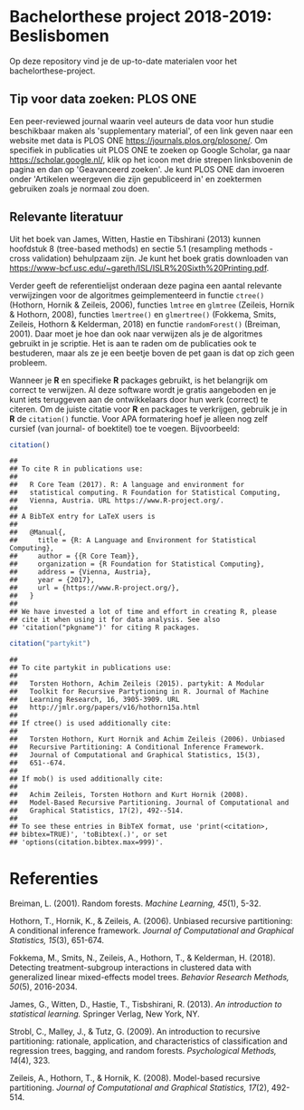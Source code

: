 Bachelorthese project 2018-2019: Beslisbomen
============================================

Op deze repository vind je de up-to-date materialen voor het bachelorthese-project.

Tip voor data zoeken: PLOS ONE
------------------------------

Een peer-reviewed journal waarin veel auteurs de data voor hun studie beschikbaar maken als 'supplementary material', of een link geven naar een website met data is PLOS ONE <https://journals.plos.org/plosone/>. Om specifiek in publicaties uit PLOS ONE te zoeken op Google Scholar, ga naar <https://scholar.google.nl/>, klik op het icoon met drie strepen linksbovenin de pagina en dan op 'Geavanceerd zoeken'. Je kunt PLOS ONE dan invoeren onder 'Artikelen weergeven die zijn gepubliceerd in' en zoektermen gebruiken zoals je normaal zou doen.

Relevante literatuur
--------------------

Uit het boek van James, Witten, Hastie en Tibshirani (2013) kunnen hoofdstuk 8 (tree-based methods) en sectie 5.1 (resampling methods - cross validation) behulpzaam zijn. Je kunt het boek gratis downloaden van <https://www-bcf.usc.edu/~gareth/ISL/ISLR%20Sixth%20Printing.pdf>.

Verder geeft de referentielijst onderaan deze pagina een aantal relevante verwijzingen voor de algoritmes geimplementeerd in functie `ctree()` (Hothorn, Hornik & Zeileis, 2006), functies `lmtree` en `glmtree` (Zeileis, Hornik & Hothorn, 2008), functies `lmertree()` en `glmertree()` (Fokkema, Smits, Zeileis, Hothorn & Kelderman, 2018) en functie `randomForest()` (Breiman, 2001). Daar moet je hoe dan ook naar verwijzen als je de algoritmes gebruikt in je scriptie. Het is aan te raden om de publicaties ook te bestuderen, maar als ze je een beetje boven de pet gaan is dat op zich geen probleem.

Wanneer je **R** en specifieke **R** packages gebruikt, is het belangrijk om correct te verwijzen. Al deze software wordt je gratis aangeboden en je kunt iets teruggeven aan de ontwikkelaars door hun werk (correct) te citeren. Om de juiste citatie voor **R** en packages te verkrijgen, gebruik je in **R** de `citation()` functie. Voor APA formatering hoef je alleen nog zelf cursief (van journal- of boektitel) toe te voegen. Bijvoorbeeld:

``` r
citation()
```

    ## 
    ## To cite R in publications use:
    ## 
    ##   R Core Team (2017). R: A language and environment for
    ##   statistical computing. R Foundation for Statistical Computing,
    ##   Vienna, Austria. URL https://www.R-project.org/.
    ## 
    ## A BibTeX entry for LaTeX users is
    ## 
    ##   @Manual{,
    ##     title = {R: A Language and Environment for Statistical Computing},
    ##     author = {{R Core Team}},
    ##     organization = {R Foundation for Statistical Computing},
    ##     address = {Vienna, Austria},
    ##     year = {2017},
    ##     url = {https://www.R-project.org/},
    ##   }
    ## 
    ## We have invested a lot of time and effort in creating R, please
    ## cite it when using it for data analysis. See also
    ## 'citation("pkgname")' for citing R packages.

``` r
citation("partykit")
```

    ## 
    ## To cite partykit in publications use:
    ## 
    ##   Torsten Hothorn, Achim Zeileis (2015). partykit: A Modular
    ##   Toolkit for Recursive Partytioning in R. Journal of Machine
    ##   Learning Research, 16, 3905-3909. URL
    ##   http://jmlr.org/papers/v16/hothorn15a.html
    ## 
    ## If ctree() is used additionally cite:
    ## 
    ##   Torsten Hothorn, Kurt Hornik and Achim Zeileis (2006). Unbiased
    ##   Recursive Partitioning: A Conditional Inference Framework.
    ##   Journal of Computational and Graphical Statistics, 15(3),
    ##   651--674.
    ## 
    ## If mob() is used additionally cite:
    ## 
    ##   Achim Zeileis, Torsten Hothorn and Kurt Hornik (2008).
    ##   Model-Based Recursive Partitioning. Journal of Computational and
    ##   Graphical Statistics, 17(2), 492--514.
    ## 
    ## To see these entries in BibTeX format, use 'print(<citation>,
    ## bibtex=TRUE)', 'toBibtex(.)', or set
    ## 'options(citation.bibtex.max=999)'.

Referenties
===========

Breiman, L. (2001). Random forests. *Machine Learning, 45*(1), 5-32.

Hothorn, T., Hornik, K., & Zeileis, A. (2006). Unbiased recursive partitioning: A conditional inference framework. *Journal of Computational and Graphical Statistics, 15*(3), 651-674.

Fokkema, M., Smits, N., Zeileis, A., Hothorn, T., & Kelderman, H. (2018). Detecting treatment-subgroup interactions in clustered data with generalized linear mixed-effects model trees. *Behavior Research Methods, 50*(5), 2016-2034.

James, G., Witten, D., Hastie, T., Tisbshirani, R. (2013). *An introduction to statistical learning.* Springer Verlag, New York, NY.

Strobl, C., Malley, J., & Tutz, G. (2009). An introduction to recursive partitioning: rationale, application, and characteristics of classification and regression trees, bagging, and random forests. *Psychological Methods, 14*(4), 323.

Zeileis, A., Hothorn, T., & Hornik, K. (2008). Model-based recursive partitioning. *Journal of Computational and Graphical Statistics, 17*(2), 492-514.

